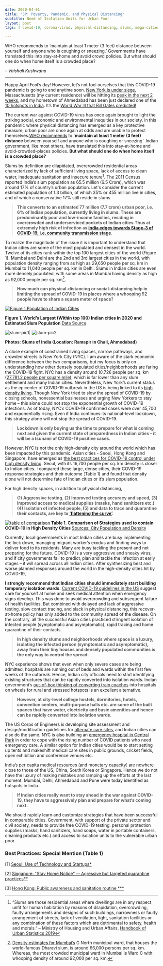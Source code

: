 ```yaml
---
date: 2020-04-01
title: "3P: Poverty, Pandemic, and Physical Distancing"
subtitle: Need of Isolation Units for Urban Poor
layout: post
tags: [ covid-19, corona-virus, physical-distancing, slums, mega-cities]

---
```


WHO recommends to ‘maintain at least 1 meter (3 feet) distance between yourself 
and anyone who is coughing or sneezing.’ Governments have translated this into stay-at-home 
and avoid crowd policies. But what should one do when home itself is a crowded place? 

*- Vaishali Kushwaha*

---

Happy April Fool’s day! However, let’s not fool ourselves that this COVID-19 pandemic is going to end anytime soon. [New York is under siege](https://www.nytimes.com/2020/04/01/nyregion/coronavirus-new-york-update.html?action=click&module=Spotlight&pgtype=Homepage), Massachusetts (my current residence) will be hitting its [peak in the next 2 weeks](https://www.nbcboston.com/news/coronavirus/researchers-predict-coronavirus-surge-in-massachusetts-new-england/2099748/), 
and my hometown of Ahmedabad has been just declared one of the [10 hotspots in India](https://economictimes.indiatimes.com/news/politics-and-nation/indias-10-covid-19-hotspots-an-overview/articleshow/74928317.cms). It’s the [World War III that Bill Gates predicted!](https://www.ted.com/talks/bill_gates_the_next_outbreak_we_re_not_ready)

The current war against COVID-19 virus has once again brought to light the striking social, economic and
environmental inequities in our society. In this pandemic where physical distancing has emerged as a key protective measure, urban poor are once again at odds and are unable to protect themselves.[WHO recommends](https://www.who.int/emergencies/diseases/novel-coronavirus-2019/advice-for-public) to '**maintain at least 1 meter (3 feet) distance** between yourself and anyone who is coughing or sneezing.' Indian government, like most others, have translated this into stay-at-home and avoid-crowded-places policies. **But what should one do when home itself is a crowded place?**

Slums by definition are dilapidated, overcrowded residential areas characterized by lack of sufficient living space, lack of access to clean water, inadequate sanitation and insecure tenure[^1]. The 2011 Census reported India’s slum population as 65.5 million (6.5 Crore), which was around 17% of country’s urban population. Let's consider the current estimated population of 1.3 billion, of which 35% or 455 million live in cities, and of which a conservative 17% still reside in slums. 

> **This converts to an estimated 77 million (7.7 crore) urban poor, i.e. 6% of Indian population, currently living in slums. These are predominantly poor and low-income families, residing in overcrowded and underserviced pockets of Indian cities.Thus at extremely high risk of infection as [India edges towards Stage-3 of COVID-19, i.e. community transmission stage](https://economictimes.indiatimes.com/news/politics-and-nation/covid-19-new-sop-by-health-ministry-states-indias-current-phase-as-local-transmission-and-limited-community-transmission/articleshow/74884816.cms).**

To realize the magnitude of the issue it is important to understand that Indian cities are some of the most populated and densest in the world. Twelve of its cities rank within the top 100 largest cities of the world (Figure 1). Mumbai and Delhi are the 2nd and 3rd largest cities in the world, with population density ranging from as high as 29,650 people per sq. km in Mumbai to 11,040 people per sq. km in Delhi. Slums in Indian cities are even more densely populated, with some areas in Mumbai having density as high as 92,000 people per sq. km[^2]. 

> **How much can physical-distancing or social-distancing help in limiting the spread of COVID-19 in places where a whooping 92 people have to share a square meter of space?**


[![Figure 1.Population of Indian Cities](../img/India_Urban_Population_2020.jpg)](../img/India_Urban_Population_2020.jpg)

**Figure 1. World’s Largest (Within top 100) Indian cities in 2020 and Estimated Slum Population** [Data Source](http://www.citymayors.com/statistics/urban_2020_1.html)


![slum-pic1](../img/article-2-pic-1.jpeg)| ![slum-pic2](../img/article-2-pic2.jpeg)

**Photos: Slums of India (Location: Ramapir in Chali, Ahmedabad)**

A close example of constrained living spaces, narrow pathways, and crowded streets is New York City (NYC). 
I am aware of the stark economic difference between the two comparisons, but my focus is only on understanding how other densely populated cities/neighborhoods are faring the COVID-19 fight. NYC has a density around 10,726 people per sq. km ([27,781.2 people per square mile](https://www.census.gov/content/dam/Census/library/publications/2015/demo/p25-1142.pdf)), which is far lower than any slum settlement and many Indian cities. Nevertheless, New York’s current status as the epicenter of COVID-19 outbreak in the US is being linked to its [high density living](https://www.nytimes.com/2020/03/23/nyregion/coronavirus-nyc-crowds-density.html). Though New York tried to slow the spread of COVID-19 by closing schools, nonessential businesses and urging New Yorkers to stay home – this alone could not stop the exponential growth of COVID-19 infections. As of today, NYC’s COVID-19 confirmed cases were over 45,700 and exponentially rising. Even if India continues its national-level lockdown, this strategy alone will not stop the spread of COVID-19. 

> **Lockdown is only buying us the time to prepare for what is coming next and given the current state of preparedness in Indian cities – it will be a tsunami of COVID-19 positive cases.**

However, NYC is not the only high-density city around the world which has been impacted by this pandemic. 
Asian cities - Seoul, Hong Kong and Singapore, have emerged as [the best practices for COVID-19 control under high density living](https://www.bloomberg.com/opinion/articles/2020-03-30/new-york-is-coronavirus-hot-zone-but-not-because-of-urban-density). Seoul, with its 16,700 people per sq. km density is closer to Indian cities. I compared these large, dense cities, their COVID-19 response strategies and their outcome (Table 1) and found that density alone will not determine fate of Indian cities or it’s slum population. 

For high density spaces, in addition to physical distancing, 
> **(1) Aggressive testing, 
(2) Improved testing accuracy and speed, 
(3) Improved access to medical supplies (masks, hand sanitizers etc.) 
(4) Isolation of infected people, 
(5) and data to trace and quarantine their contacts, are key to [‘flattening the curve’](https://www.nytimes.com/article/flatten-curve-coronavirus.html).**


[![table of comparison](../img/City_COVID-19_Response_Comparison_Table.jpg)](../img/City_COVID-19_Response_Comparison_Table.jpg)
**Table 1. Comparison of Strategies used to contain COVID-19 in High Density Cities** 
[Sources: City Population and Density](http://www.citymayors.com/statistics/largest-cities-density-125.htmlfrom)


Currently, local governments in most Indian cities are busy implementing the lock down, managing migrant worker’s exodus and finding ways to deliver food to its residents. Many are busy tackling the present and not preparing for the future. COVID-19 is a very aggressive and sneaky virus, and if city governments fail to predict, plan and tackle the infection at early stages – it will spread across all Indian cities. After synthesizing best and worse planned responses around the world in the high-density cities hit by COVID-19,

**I strongly recommend that Indian cities should immediately start building temporary isolation wards.**
[Current COVID-19 guidelines in the US](https://www.cdc.gov/coronavirus/2019-ncov/if-you-are-sick/steps-when-sick.html) suggest care for yourself at home and seek medical attention when emergency signs develop. This was done to avoid overcrowding and subsequent failure of health facilities. But combined with delayed and lack of aggressive testing, slow contact tracing, and slack in physical distancing, this recover-at-home policy has only added to the community spread of the disease. On the contrary, all the successful Asian cities practiced stringent isolation of infected people (symptomatic and asymptomatic), rapid tracing and home quarantine of their contacts.

> **In high density slums and neighborhoods where space is a luxury, isolating the infected person (symptomatic and asymptomatic), away from their tiny houses and densely populated communities is the only way to control the spread.**

NYC experience shows that even when only severe cases are being admitted, hospitals are running out of beds and wards within the first few weeks of the outbreak. Hence, Indian city officials need to start identifying existing structures that can be rapidly converted into isolation wards. Indian government’s [out-of-box thinking of converting train coaches](https://www.bloomberg.com/news/articles/2020-03-31/oldest-asian-railway-turns-coaches-into-india-isolation-wards) into hospitals on wheels for rural and stressed hotspots is an excellent alternative.

> **However, at city-level college hostels, dormitories, hotels, convention centers, multi-purpose halls etc. are some of the built spaces that have water, electricity and basic amenities and hence can be rapidly converted into isolation wards.** 

The US Corps of Engineers is developing site assessment and design/modification guidelines for [alternate care sites](https://www.usace.army.mil/Coronavirus/Alternate-Care-Sites/), and Indian cities can also do the same. NYC is also building an [emergency hospital in Central Park](https://www.nbcnewyork.com/news/local/new-york-city-builds-emergency-field-hospital-in-central-park/2349804/) in order to cope with the rising number of COVID patients who need emergency care. A similar option for Indian cities would be to start setting up tents and makeshift medical care sites in public grounds, cricket fields, open exhibition and conference venues etc.

India’s per capita medical resources (and monetary capacity) are nowhere close to those of the US, China, South Korea or Singapore. Hence we do not have the luxury of making mistakes and ramping up the efforts at the last moment. Mumbai, Delhi, Ahmedabad and Pune were today identified as hotspots in India.

> **If Indian cities really want to stay ahead in the war against COVID-19, they have to aggressively plan and prepare for what’s coming next.** 

We should rapidly learn and customize strategies that have been successful in comparable cities. Government, with support of the private sector and civil society, needs to provide free COVID-19 testing, personal protection supplies (masks, hand sanitizers, hand soaps, water in portable containers, cleaning products etc.) and access to isolation units to the vulnerable urban poor.


[^1]: “Slums are those residential areas where dwellings are in any respect unfit for human habitation by reasons of dilapidation, overcrowding, faulty arrangements and designs of such buildings, narrowness or faulty arrangement of streets, lack of ventilation, light, sanitation facilities or any combination of these factors which are detrimental to safety, health and morals.” – Ministry of Housing and Urban Affairs, [Handbook of Urban Statistics 2019](http://mohua.gov.in/pdf/5c80e2225a124Handbook%20of%20Urban%20Statistics%202019.pdf)

[^2]: [Density estimates for Mumbai’s](https://www.hindustantimes.com/mumbai-news/does-dharavi-in-mumbai-have-a-million-residents/story-rAsCWDqsU86dpW9NhoMcJP.html) G North municipal ward, that houses the world-famous Dharavi slum, is around 66,000 persons per sq. km. Whereas, the most crowded municipal ward in Mumbai is Ward C with whooping density of around 92,000 per sq. km.



### Best Practices: Special Mention (Table 1)

[1] [Seoul: Use of Technology and Startups*](https://www.techinasia.com/korea-response-covid19-praised-startups-helped)

[2] [Singapore: "Stay Home Notice" -- Agressive but targeted quarantine practices**](https://www.statnews.com/2020/03/23/singapore-teach-united-states-about-covid-19-response)

[3] [Hong Kong: Public awareness and sanitation routine ***](https://www.statnews.com/2020/03/26/coronavirus-hong-kong-resurgenece-holds-lesson-defeating-it-demands-persistence)
